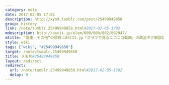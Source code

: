 ```yaml
---
category: note
date: 2017-02-05 17:02
description: http://xyn9.tumblr.com/post/25499949858
group: history
link: /note/tumblr.25499949858.html#2017-02-05-1702
mdescription: http://ascii.jp/elem/000/000/802/802947/
mtitle: “関連・その他”の項目にASCII.jp「グラフで見るニコニコ動画」の政治タグ解説記事へのリンク
style: wiki
tags: ["wiki", "#25499949858"] 
target: /note/tumblr.25499949858
title: メモ片#25499949858
layout: redirect
redirect:
  url: /note/tumblr.25499949858.html#2017-02-05-1702
  delay: 0
---
```

